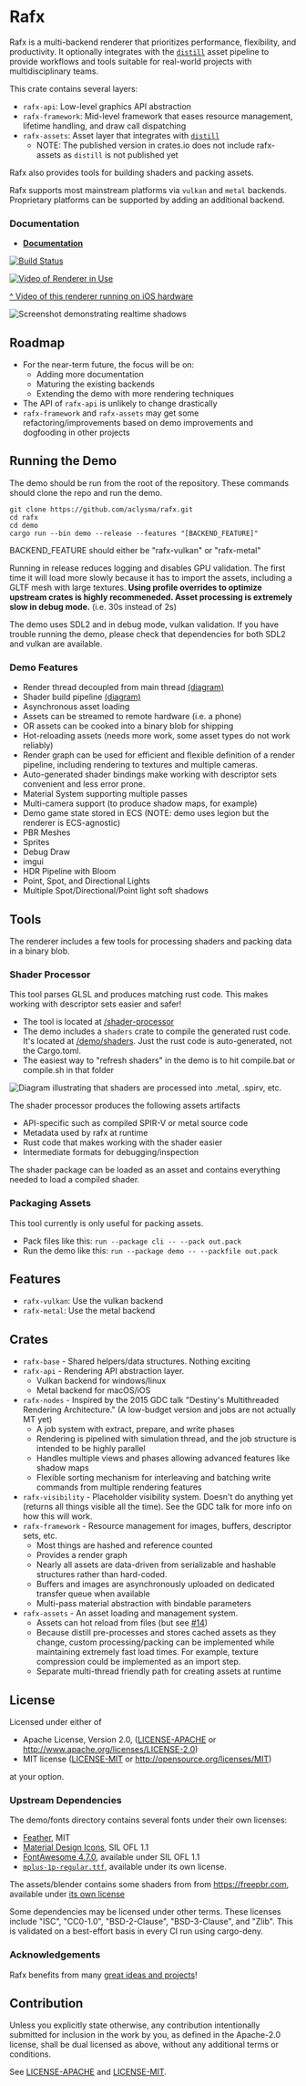 # Rafx

Rafx is a multi-backend renderer that prioritizes performance, flexibility, and productivity. It optionally integrates 
with the [`distill`](https://github.com/amethyst/atelier-assets) asset pipeline to provide workflows and tools suitable
for real-world projects with multidisciplinary teams.

This crate contains several layers:
 * `rafx-api`: Low-level graphics API abstraction 
 * `rafx-framework`: Mid-level framework that eases resource management, lifetime handling, and draw call dispatching
 * `rafx-assets`: Asset layer that integrates with [`distill`](https://github.com/amethyst/atelier-assets)
     * NOTE: The published version in crates.io does not include rafx-assets as `distill` is not published yet
   
Rafx also provides tools for building shaders and packing assets.

Rafx supports most mainstream platforms via `vulkan` and `metal` backends. Proprietary platforms can be supported by
adding an additional backend.

### Documentation

 * [**Documentation**](docs/index.md)

[![Build Status](https://github.com/aclysma/rafx/workflows/CI/badge.svg)](https://github.com/aclysma/rafx/actions)

[![Video of Renderer in Use](docs/ios-screenshot.png)](https://www.youtube.com/watch?v=Ks_HQbejHE4 "Video of Renderer in Use")

[^ Video of this renderer running on iOS hardware](https://www.youtube.com/watch?v=Ks_HQbejHE4) 

![Screenshot demonstrating realtime shadows](docs/shadow-screenshot.png)

## Roadmap

 * For the near-term future, the focus will be on:
     * Adding more documentation
     * Maturing the existing backends
     * Extending the demo with more rendering techniques
 * The API of `rafx-api` is unlikely to change drastically
 * `rafx-framework` and `rafx-assets` may get some refactoring/improvements based on demo improvements and dogfooding in
   other projects

## Running the Demo

The demo should be run from the root of the repository. These commands should clone the repo
and run the demo.

```
git clone https://github.com/aclysma/rafx.git
cd rafx
cd demo
cargo run --bin demo --release --features "[BACKEND_FEATURE]"
```

BACKEND_FEATURE should either be "rafx-vulkan" or "rafx-metal"

Running in release reduces logging and disables GPU validation. The first time it will load more slowly because it
has to import the assets, including a GLTF mesh with large textures. **Using profile overrides to optimize upstream crates
is highly recommeneded. Asset processing is extremely slow in debug mode.** (i.e. 30s instead of 2s)

The demo uses SDL2 and in debug mode, vulkan validation. If you have trouble running the demo, please check that
dependencies for both SDL2 and vulkan are available.

### Demo Features

* Render thread decoupled from main thread [(diagram)](docs/pipelining.png)
* Shader build pipeline [(diagram)](docs/shader-processor.png)
* Asynchronous asset loading
* Assets can be streamed to remote hardware (i.e. a phone)
* OR assets can be cooked into a binary blob for shipping
* Hot-reloading assets (needs more work, some asset types do not work reliably)
* Render graph can be used for efficient and flexible definition of a render pipeline, including rendering to textures
  and multiple cameras.
* Auto-generated shader bindings make working with descriptor sets convenient and less error prone.
* Material System supporting multiple passes
* Multi-camera support (to produce shadow maps, for example)
* Demo game state stored in ECS (NOTE: demo uses legion but the renderer is ECS-agnostic)
* PBR Meshes
* Sprites
* Debug Draw
* imgui
* HDR Pipeline with Bloom
* Point, Spot, and Directional Lights
* Multiple Spot/Directional/Point light soft shadows

## Tools

The renderer includes a few tools for processing shaders and packing data in a binary blob.

### Shader Processor

This tool parses GLSL and produces matching rust code. This makes working with descriptor sets easier and safer!
 * The tool is located at [/shader-processor](rafx-shader-processor)
 * The demo includes a `shaders` crate to compile the generated rust code. It's located at [/demo/shaders](demo/shaders).
   Just the rust code is auto-generated, not the Cargo.toml.
 * The easiest way to "refresh shaders" in the demo is to hit compile.bat or compile.sh in that folder

![Diagram illustrating that shaders are processed into .metal, .spirv, etc.](docs/shader-processor.png)

The shader processor produces the following assets artifacts

* API-specific such as compiled SPIR-V or metal source code
* Metadata used by rafx at runtime
* Rust code that makes working with the shader easier
* Intermediate formats for debugging/inspection

The shader package can be loaded as an asset and contains everything needed to load a compiled shader.
 
### Packaging Assets

This tool currently is only useful for packing assets.
 * Pack files like this: `run --package cli -- --pack out.pack`
 * Run the demo like this: `run --package demo -- --packfile out.pack`

## Features

 * `rafx-vulkan`: Use the vulkan backend
 * `rafx-metal`: Use the metal backend

## Crates

 * `rafx-base` - Shared helpers/data structures. Nothing exciting
 * `rafx-api` - Rendering API abstraction layer.
   * Vulkan backend for windows/linux
   * Metal backend for macOS/iOS
 * `rafx-nodes` - Inspired by the 2015 GDC talk "Destiny's Multithreaded Rendering Architecture." (A low-budget
   version and jobs are not actually MT yet)
   * A job system with extract, prepare, and write phases
   * Rendering is pipelined with simulation thread, and the job structure is intended to be highly parallel
   * Handles multiple views and phases allowing advanced features like shadow maps
   * Flexible sorting mechanism for interleaving and batching write commands from multiple rendering features
 * `rafx-visibility` - Placeholder visibility system. Doesn't do anything yet (returns all things visible all the 
   time). See the GDC talk for more info on how this will work.
 * `rafx-framework` - Resource management for images, buffers, descriptor sets, etc.
   * Most things are hashed and reference counted
   * Provides a render graph
   * Nearly all assets are data-driven from serializable and hashable structures rather than hard-coded.
   * Buffers and images are asynchronously uploaded on dedicated transfer queue when available
   * Multi-pass material abstraction with bindable parameters
 * `rafx-assets` - An asset loading and management system.
   * Assets can hot reload from files (but see [#14](rafx/issues/14))
   * Because distill pre-processes and stores cached assets as they change, custom processing/packing can be
     implemented while maintaining extremely fast load times. For example, texture compression could be implemented
     as an import step.  
   * Separate multi-thread friendly path for creating assets at runtime

## License

Licensed under either of

* Apache License, Version 2.0, ([LICENSE-APACHE](LICENSE-APACHE) or http://www.apache.org/licenses/LICENSE-2.0)
* MIT license ([LICENSE-MIT](LICENSE-MIT) or http://opensource.org/licenses/MIT)

at your option.

### Upstream Dependencies
The demo/fonts directory contains several fonts under their own licenses:
 * [Feather](https://github.com/AT-UI/feather-font), MIT
 * [Material Design Icons](https://materialdesignicons.com), SIL OFL 1.1
 * [FontAwesome 4.7.0](https://fontawesome.com/v4.7.0/license/), available under SIL OFL 1.1
 * [`mplus-1p-regular.ttf`](http://mplus-fonts.osdn.jp), available under its own license.

The assets/blender contains some shaders from from https://freepbr.com, available under [its own license](demo/assets/blender/pbr_texture_attribution.txt)

Some dependencies may be licensed under other terms. These licenses include "ISC", "CC0-1.0", "BSD-2-Clause",
"BSD-3-Clause", and "Zlib". This is validated on a best-effort basis in every CI run using cargo-deny.

### Acknowledgements

Rafx benefits from many [great ideas and projects](docs/acknowledgements.md)!

## Contribution

Unless you explicitly state otherwise, any contribution intentionally
submitted for inclusion in the work by you, as defined in the Apache-2.0
license, shall be dual licensed as above, without any additional terms or
conditions.

See [LICENSE-APACHE](LICENSE-APACHE) and [LICENSE-MIT](LICENSE-MIT).
